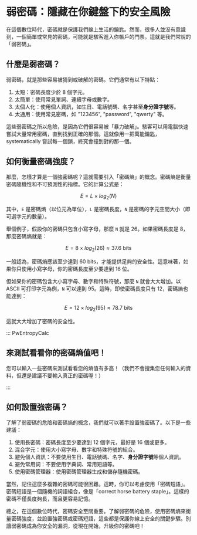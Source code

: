 # 弱密碼：隱藏在你鍵盤下的安全風險

在這個數位時代，密碼就是保護我們線上生活的鑰匙。然而，很多人並沒有意識到，一個簡單或常見的密碼，可能就是駭客進入你帳戶的門票。這就是我們常說的「弱密碼」。

## 什麼是弱密碼？

弱密碼，就是那些容易被猜到或破解的密碼。它們通常有以下特點：

1. 太短：密碼長度少於 8 個字元。
2. 太簡單：使用常見單詞、連續字母或數字。
3. 太個人化：使用個人資訊，如生日、電話號碼、名字甚至**身分證字號**等。
4. 太通用：使用常見密碼，如 "123456", "password", "qwerty" 等。

這些弱密碼之所以危險，是因為它們很容易被「暴力破解」。駭客可以用電腦快速嘗試大量常用密碼，直到找到正確的那個。這就像用一把萬能鑰匙，systematically 嘗試每一個鎖，終究會撞到對的那一個。

## 如何衡量密碼強度？

那麼，怎樣才算是一個強密碼呢？這就需要引入「密碼熵」的概念。密碼熵是衡量密碼隨機性和不可預測性的指標。它的計算公式是：

$$
E= L \times log_2(N)
$$

其中，`E` 是密碼熵（以位元為單位），`L` 是密碼長度，`N` 是密碼的字元空間大小（即可選字元的數量）。

舉個例子，假設你的密碼只包含小寫字母，那麼 `N` 就是 26。如果密碼長度是 8，那麼密碼熵就是：

$$
E = 8 \times log_2(26) ≈ 37.6\ \text{bits}
$$

一般認為，密碼熵應該至少達到 60 bits，才能提供足夠的安全性。這意味著，如果你只使用小寫字母，你的密碼長度至少要達到 16 位。

但如果你的密碼包含大小寫字母、數字和特殊符號，那麼 `N` 就會大大增加。以 ASCII 可打印字元為例，`N` 可以達到 95。這時，即使密碼長度只有 12，密碼熵也能達到：

$$
E = 12 \times log_2(95) ≈ 78.7\ \text{bits}
$$

這就大大增加了密碼的安全性。

::: PwEntropyCalc

## 來測試看看你的密碼熵值吧！

您可以輸入一些密碼來測試看看您的熵值有多高！（我們不會搜集您任何輸入的資料，但還是建議不要輸入真正的密碼喔！）

:::

## 如何設置強密碼？

了解了弱密碼的危險和密碼熵的概念，我們就可以著手設置強密碼了。以下是一些建議：

1. 使用長密碼：密碼長度至少要達到 12 個字元，最好是 16 個或更多。
2. 混合字元：使用大小寫字母、數字和特殊符號的組合。
3. 避免個人資訊：不要使用生日、電話號碼、名字、**身分證字號**等個人資訊。
4. 避免常用詞：不要使用字典詞、常用短語等。
5. 使用密碼管理器：使用密碼管理器生成和儲存隨機密碼。

當然，記住這麼多複雜的密碼可能很困難。這時，你可以考慮使用「密碼短語」。密碼短語是一個隨機的詞語組合，像是「correct horse battery staple」。這樣的密碼不僅長度夠長，而且更容易記憶。

總之，在這個數位時代，密碼安全至關重要。了解弱密碼的危險，使用密碼熵來衡量密碼強度，並設置強密碼或密碼短語，這些都是保護你線上安全的關鍵步驟。別讓弱密碼成為你安全的漏洞，從現在開始，升級你的密碼吧！
